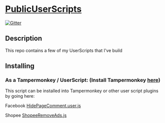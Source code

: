 # [PublicUserScripts](https://github.com/KhanhPham2411/PublicUserScripts)

[![Gitter](https://badges.gitter.im/Join%20Chat.svg)]()

## Description

This repo contains a few of my UserScripts that I've build


Installing
----------

### As a Tampermonkey / UserScript: (Install Tampermonkey [here](https://chrome.google.com/webstore/detail/tampermonkey/dhdgffkkebhmkfjojejmpbldmpobfkfo))

This script can be installed into Tampermonkey or other user script plugins by going here:

Facebook
[HidePageComment.user.js](https://github.com/KhanhPham2411/PublicUserScripts/raw/main/Facebook/HidePageComment.user.js)

Shopee
[ShopeeRemoveAds.js](https://github.com/KhanhPham2411/PublicUserScripts/raw/main/Shopee/ShopeeRemoveAds.js)
